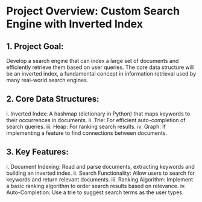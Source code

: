 # Project Overview: Custom Search Engine with Inverted Index
## 1. Project Goal:

Develop a search engine that can index a large set of documents and efficiently retrieve them based on user queries. The core data structure will be an inverted index, a fundamental concept in information retrieval used by many real-world search engines.

## 2. Core Data Structures:

i. Inverted Index: A hashmap (dictionary in Python) that maps keywords to their occurrences in documents.
ii. Trie: For efficient auto-completion of search queries.
iii. Heap: For ranking search results.
iv. Graph: If implementing a feature to find connections between documents.

## 3. Key Features:

i. Document Indexing: Read and parse documents, extracting keywords and building an inverted index.
ii. Search Functionality: Allow users to search for keywords and return relevant documents.
iii. Ranking Algorithm: Implement a basic ranking algorithm to order search results based on relevance.
iv. Auto-Completion: Use a trie to suggest search terms as the user types.

